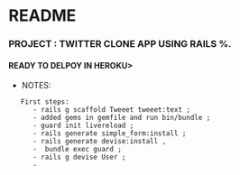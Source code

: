# README

### PROJECT : TWITTER CLONE APP USING RAILS %.


#### READY TO DELPOY IN HEROKU>


* NOTES: 
```
   First steps: 
      - rails g scaffold Tweeet tweeet:text ;
      - added gems in gemfile and run bin/bundle ;
      - guard init livereload ;
      - rails generate simple_form:install ;
      - rails generate devise:install ,
      -  bundle exec guard ;
      - rails g devise User ;
      - 
```